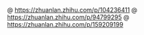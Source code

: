 @ https://zhuanlan.zhihu.com/p/104236411
@ https://zhuanlan.zhihu.com/p/94799295
@ https://zhuanlan.zhihu.com/p/159209199
